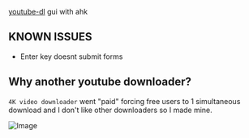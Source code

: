 [youtube-dl](https://github.com/ytdl-org/youtube-dl) gui with ahk

## KNOWN ISSUES
* Enter key doesnt submit forms

## Why another youtube downloader?
`4K video downloader` went "paid" forcing free users to 1 simultaneous download and I don't like other downloaders so I made mine.

![Image](https://i.imgur.com/mU0JeDO.jpg)